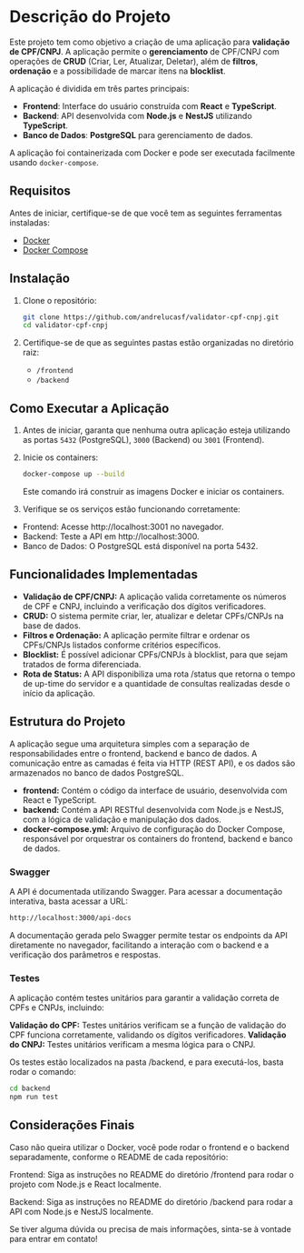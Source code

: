 # Descrição do Projeto

Este projeto tem como objetivo a criação de uma aplicação para **validação de CPF/CNPJ**. A aplicação permite o **gerenciamento** de CPF/CNPJ com operações de **CRUD** (Criar, Ler, Atualizar, Deletar), além de **filtros**, **ordenação** e a possibilidade de marcar itens na **blocklist**.

A aplicação é dividida em três partes principais:

- **Frontend**: Interface do usuário construída com **React** e **TypeScript**.
- **Backend**: API desenvolvida com **Node.js** e **NestJS** utilizando **TypeScript**.
- **Banco de Dados**: **PostgreSQL** para gerenciamento de dados.

A aplicação foi containerizada com Docker e pode ser executada facilmente usando `docker-compose`.

## Requisitos

Antes de iniciar, certifique-se de que você tem as seguintes ferramentas instaladas:

- [Docker](https://www.docker.com/)
- [Docker Compose](https://docs.docker.com/compose/)

## Instalação

1. Clone o repositório:

   ```bash
   git clone https://github.com/andrelucasf/validator-cpf-cnpj.git
   cd validator-cpf-cnpj
   ```

2. Certifique-se de que as seguintes pastas estão organizadas no diretório raiz:
   - `/frontend`
   - `/backend`

## Como Executar a Aplicação

1. Antes de iniciar, garanta que nenhuma outra aplicação esteja utilizando as portas `5432` (PostgreSQL), `3000` (Backend) ou `3001` (Frontend).

2. Inicie os containers:

   ```bash
   docker-compose up --build
   ```

   Este comando irá construir as imagens Docker e iniciar os containers.

3. Verifique se os serviços estão funcionando corretamente:

- Frontend: Acesse http://localhost:3001 no navegador.
- Backend: Teste a API em http://localhost:3000.
- Banco de Dados: O PostgreSQL está disponível na porta 5432.

## Funcionalidades Implementadas

- **Validação de CPF/CNPJ:** A aplicação valida corretamente os números de CPF e CNPJ, incluindo a verificação dos dígitos verificadores.
- **CRUD:** O sistema permite criar, ler, atualizar e deletar CPFs/CNPJs na base de dados.
- **Filtros e Ordenação:** A aplicação permite filtrar e ordenar os CPFs/CNPJs listados conforme critérios específicos.
- **Blocklist:** É possível adicionar CPFs/CNPJs à blocklist, para que sejam tratados de forma diferenciada.
- **Rota de Status:** A API disponibiliza uma rota /status que retorna o tempo de up-time do servidor e a quantidade de consultas realizadas desde o início da aplicação.

## Estrutura do Projeto

A aplicação segue uma arquitetura simples com a separação de responsabilidades entre o frontend, backend e banco de dados. A comunicação entre as camadas é feita via HTTP (REST API), e os dados são armazenados no banco de dados PostgreSQL.

- **frontend:** Contém o código da interface de usuário, desenvolvida com React e TypeScript.
- **backend:** Contém a API RESTful desenvolvida com Node.js e NestJS, com a lógica de validação e manipulação dos dados.
- **docker-compose.yml:** Arquivo de configuração do Docker Compose, responsável por orquestrar os containers do frontend, backend e banco de dados.

### Swagger

A API é documentada utilizando Swagger. Para acessar a documentação interativa, basta acessar a URL:

```bash
http://localhost:3000/api-docs
```

A documentação gerada pelo Swagger permite testar os endpoints da API diretamente no navegador, facilitando a interação com o backend e a verificação dos parâmetros e respostas.

### Testes

A aplicação contém testes unitários para garantir a validação correta de CPFs e CNPJs, incluindo:

**Validação do CPF:** Testes unitários verificam se a função de validação do CPF funciona corretamente, validando os dígitos verificadores.
**Validação do CNPJ:** Testes unitários verificam a mesma lógica para o CNPJ.

Os testes estão localizados na pasta /backend, e para executá-los, basta rodar o comando:

```bash
cd backend
npm run test
```

## Considerações Finais

Caso não queira utilizar o Docker, você pode rodar o frontend e o backend separadamente, conforme o README de cada repositório:

Frontend: Siga as instruções no README do diretório /frontend para rodar o projeto com Node.js e React localmente.

Backend: Siga as instruções no README do diretório /backend para rodar a API com Node.js e NestJS localmente.

Se tiver alguma dúvida ou precisa de mais informações, sinta-se à vontade para entrar em contato!
